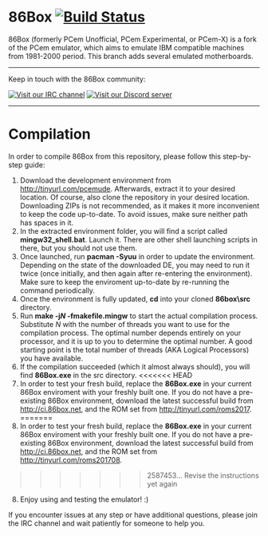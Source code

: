 # 86Box [![Build Status](http://ci.86box.net/job/86Box/badge/icon)](http://ci.86box.net/job/86Box)
86Box (formerly PCem Unofficial, PCem Experimental, or PCem-X) is a fork of the PCem emulator, which aims to emulate IBM compatible machines from 1981-2000 period. This branch adds several emulated motherboards.

---
Keep in touch with the 86Box community:

[![Visit our IRC channel](https://kiwiirc.com/buttons/irc.rol.im/softhistory.png)](https://kiwiirc.com/client/irc.rol.im/?nick=86box|?#softhistory) [![Visit our Discord server](https://discordapp.com/api/guilds/262614059009048590/embed.png)](https://discord.gg/Es3TnUH)

---
# Compilation
In order to compile 86Box from this repository, please follow this step-by-step guide:
1) Download the development environment from http://tinyurl.com/pcemude. Afterwards, extract it to your desired location.  Of course, also clone the repository in your desired location. Downloading ZIPs is not recommended, as it makes it more inconvenient to keep the code up-to-date. To avoid issues, make sure neither path has spaces in it.
2) In the extracted environment folder, you will find a script called **mingw32_shell.bat**. Launch it. There are other shell launching scripts in there, but you should not use them.
3) Once launched, run **pacman -Syuu** in order to update the environment. Depending on the state of the downloaded DE, you may need to run it twice (once initially, and then again after re-entering the environment). Make sure to keep the enviroment up-to-date by re-running the command periodically.
4) Once the environment is fully updated, **cd** into your cloned **86box\src** directory.
5) Run **make -j*N* -fmakefile.mingw** to start the actual compilation process. Substitute *N* with the number of threads you want to use for the compilation process. The optimal number depends entirely on your processor, and it is up to you to determine the optimal number. A good starting point is the total number of threads (AKA Logical Processors) you have available.
6) If the compilation succeeded (which it almost always should), you will find **86Box.exe** in the src directory.
<<<<<<< HEAD
7) In order to test your fresh build, replace the **86Box.exe** in your current 86Box enviroment with your freshly built one. If you do not have a pre-existing 86Box environment, download the latest successful build from http://ci.86box.net, and the ROM set from http://tinyurl.com/roms2017. 
=======
7) In order to test your fresh build, replace the **86Box.exe** in your current 86Box enviroment with your freshly built one. If you do not have a pre-existing 86Box environment, download the latest successful build from http://ci.86box.net, and the ROM set from http://tinyurl.com/roms201708.
>>>>>>> 2587453... Revise the instructions yet again
8) Enjoy using and testing the emulator! :)

If you encounter issues at any step or have additional questions, please join the IRC channel and wait patiently for someone to help you.


